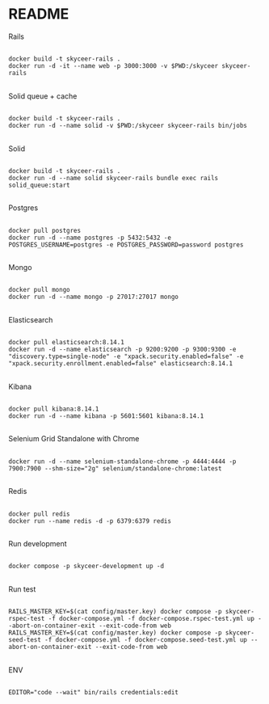 # README

Rails
  ##
    docker build -t skyceer-rails .
    docker run -d -it --name web -p 3000:3000 -v $PWD:/skyceer skyceer-rails
  ##
Solid queue + cache
  ##
    docker build -t skyceer-rails .
    docker run -d --name solid -v $PWD:/skyceer skyceer-rails bin/jobs
  ##
Solid
  ##
    docker build -t skyceer-rails .
    docker run -d --name solid skyceer-rails bundle exec rails solid_queue:start
  ##
Postgres
  ##
    docker pull postgres
    docker run -d --name postgres -p 5432:5432 -e POSTGRES_USERNAME=postgres -e POSTGRES_PASSWORD=password postgres
  ##
Mongo
  ##
    docker pull mongo
    docker run -d --name mongo -p 27017:27017 mongo
  ##
Elasticsearch
  ##
    docker pull elasticsearch:8.14.1
    docker run -d --name elasticsearch -p 9200:9200 -p 9300:9300 -e "discovery.type=single-node" -e "xpack.security.enabled=false" -e "xpack.security.enrollment.enabled=false" elasticsearch:8.14.1
  ##
Kibana
  ##
    docker pull kibana:8.14.1
    docker run -d --name kibana -p 5601:5601 kibana:8.14.1
  ##
Selenium Grid Standalone with Chrome
  ##
    docker run -d --name selenium-standalone-chrome -p 4444:4444 -p 7900:7900 --shm-size="2g" selenium/standalone-chrome:latest
  ##
Redis
  ##
    docker pull redis
    docker run --name redis -d -p 6379:6379 redis
  ##
Run development
  ##
    docker compose -p skyceer-development up -d
  ##
Run test
  ##
    RAILS_MASTER_KEY=$(cat config/master.key) docker compose -p skyceer-rspec-test -f docker-compose.yml -f docker-compose.rspec-test.yml up --abort-on-container-exit --exit-code-from web
    RAILS_MASTER_KEY=$(cat config/master.key) docker compose -p skyceer-seed-test -f docker-compose.yml -f docker-compose.seed-test.yml up --abort-on-container-exit --exit-code-from web
  ##
ENV
  ##
    EDITOR="code --wait" bin/rails credentials:edit
  ##